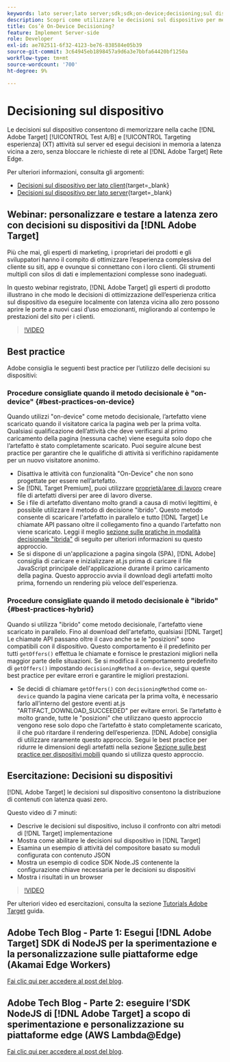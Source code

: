 ```yaml
---
keywords: lato server;lato server;sdk;sdk;on-device;decisioning;sul dispositivo;ondevice;latenza zero;latenza;vicino a zero;node.js
description: Scopri come utilizzare le decisioni sul dispositivo per memorizzare in cache il tuo [!DNL Target] Attività A/B e MVT sul server per eseguire decisioni in memoria a latenza quasi zero.
title: Cos’è On-Device Decisioning?
feature: Implement Server-side
role: Developer
exl-id: ae782511-6f32-4123-be76-838584e05b39
source-git-commit: 3c64945eb1898457a9d6a3e7bbfa64420bf1250a
workflow-type: tm+mt
source-wordcount: '700'
ht-degree: 9%

---
```


# Decisioning sul dispositivo

Le decisioni sul dispositivo consentono di memorizzare nella cache [!DNL Adobe Target] [!UICONTROL Test A/B] e [!UICONTROL Targeting esperienza] (XT) attività sul server ed esegui decisioni in memoria a latenza vicina a zero, senza bloccare le richieste di rete al [!DNL Adobe Target] Rete Edge.

Per ulteriori informazioni, consulta gli argomenti:

* [Decisioni sul dispositivo per lato client](https://developer.adobe.com/target/implement/client-side/){target=_blank}
* [Decisioni sul dispositivo per lato server](https://developer.adobe.com/target/implement/server-side/sdk-guides/on-device-decisioning/){target=_blank}

## Webinar: personalizzare e testare a latenza zero con decisioni su dispositivi da [!DNL Adobe Target]

Più che mai, gli esperti di marketing, i proprietari dei prodotti e gli sviluppatori hanno il compito di ottimizzare l’esperienza complessiva del cliente su siti, app e ovunque si connettano con i loro clienti. Gli strumenti multipli con silos di dati e implementazioni complesse sono inadeguati.

In questo webinar registrato, [!DNL Adobe Target] gli esperti di prodotto illustrano in che modo le decisioni di ottimizzazione dell’esperienza critica sul dispositivo da eseguire localmente con latenza vicina allo zero possono aprire le porte a nuovi casi d’uso emozionanti, migliorando al contempo le prestazioni del sito per i clienti.

>[!VIDEO](https://video.tv.adobe.com/v/328148)

## Best practice

Adobe consiglia le seguenti best practice per l’utilizzo delle decisioni su dispositivi:

### Procedure consigliate quando il metodo decisionale è &quot;on-device&quot; {#best-practices-on-device}

Quando utilizzi &quot;on-device&quot; come metodo decisionale, l’artefatto viene scaricato quando il visitatore carica la pagina web per la prima volta. Qualsiasi qualificazione dell’attività che deve verificarsi al primo caricamento della pagina (nessuna cache) viene eseguita solo dopo che l’artefatto è stato completamente scaricato. Puoi seguire alcune best practice per garantire che le qualifiche di attività si verifichino rapidamente per un nuovo visitatore anonimo.

* Disattiva le attività con funzionalità &quot;On-Device&quot; che non sono progettate per essere nell’artefatto.
* Se [!DNL Target Premium], puoi utilizzare [proprietà/aree di lavoro](/help/main/administrating-target/c-user-management/property-channel/property-channel.md) creare file di artefatti diversi per aree di lavoro diverse.
* Se i file di artefatto diventano molto grandi a causa di motivi legittimi, è possibile utilizzare il metodo di decisione &quot;ibrido&quot;. Questo metodo consente di scaricare l&#39;artefatto in parallelo e tutto [!DNL Target] Le chiamate API passano oltre il collegamento fino a quando l&#39;artefatto non viene scaricato. Leggi il meglio [sezione sulle pratiche in modalità decisionale &quot;ibrida&quot;](#best-practices-hybrid) di seguito per ulteriori informazioni su questo approccio.
* Se si dispone di un&#39;applicazione a pagina singola (SPA), [!DNL Adobe] consiglia di caricare e inizializzare at.js prima di caricare il file JavaScript principale dell&#39;applicazione durante il primo caricamento della pagina. Questo approccio avvia il download degli artefatti molto prima, fornendo un rendering più veloce dell&#39;esperienza.

### Procedure consigliate quando il metodo decisionale è &quot;ibrido&quot; {#best-practices-hybrid}

Quando si utilizza &quot;ibrido&quot; come metodo decisionale, l&#39;artefatto viene scaricato in parallelo. Fino al download dell&#39;artefatto, qualsiasi [!DNL Target] Le chiamate API passano oltre il cavo anche se le &quot;posizioni&quot; sono compatibili con il dispositivo. Questo comportamento è il predefinito per tutti `getOffers()` effettua le chiamate e fornisce le prestazioni migliori nella maggior parte delle situazioni. Se si modifica il comportamento predefinito di `getOffers()` impostando `decisioningMethod` a `on-device`, segui queste best practice per evitare errori e garantire le migliori prestazioni.

* Se decidi di chiamare `getOffers()` con `decisioningMethod` come `on-device` quando la pagina viene caricata per la prima volta, è necessario farlo all’interno del gestore eventi at.js &quot;ARTIFACT_DOWNLOAD_SUCCEEDED&quot; per evitare errori. Se l’artefatto è molto grande, tutte le &quot;posizioni&quot; che utilizzano questo approccio vengono rese solo dopo che l’artefatto è stato completamente scaricato, il che può ritardare il rendering dell’esperienza. [!DNL Adobe] consiglia di utilizzare raramente questo approccio. Segui le best practice per ridurre le dimensioni degli artefatti nella sezione [Sezione sulle best practice per dispositivi mobili](#best-practices-on-device) quando si utilizza questo approccio.

## Esercitazione: Decisioni su dispositivi

[!DNL Adobe Target] le decisioni sul dispositivo consentono la distribuzione di contenuti con latenza quasi zero.

Questo video di 7 minuti:

* Descrive le decisioni sul dispositivo, incluso il confronto con altri metodi di [!DNL Target] implementazione
* Mostra come abilitare le decisioni sul dispositivo in [!DNL Target]
* Esamina un esempio di attività del compositore basato su moduli configurata con contenuto JSON
* Mostra un esempio di codice SDK Node.JS contenente la configurazione chiave necessaria per le decisioni su dispositivi
* Mostra i risultati in un browser

>[!VIDEO](https://video.tv.adobe.com/v/329032)

Per ulteriori video ed esercitazioni, consulta la sezione [Tutorials Adobe Target](https://experienceleague.adobe.com/docs/target-learn/tutorials/overview.html?lang=it) guida.

## Adobe Tech Blog - Parte 1: Esegui [!DNL Adobe Target] SDK di NodeJS per la sperimentazione e la personalizzazione sulle piattaforme edge (Akamai Edge Workers)

[Fai clic qui per accedere al post del blog](https://medium.com/adobetech/part-1-run-adobe-target-nodejs-sdk-for-experimentation-and-personalization-on-edge-platforms-4d8660964ed9).

## Adobe Tech Blog - Parte 2: eseguire l’SDK NodeJS di [!DNL Adobe Target] a scopo di sperimentazione e personalizzazione su piattaforme edge (AWS Lambda@Edge)

[Fai clic qui per accedere al post del blog](https://medium.com/adobetech/part-2-run-adobe-target-nodejs-sdk-for-experimentation-and-personalization-on-edge-platforms-aws-4d6bdac24563).